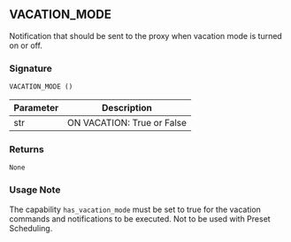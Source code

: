## VACATION\_MODE

Notification that should be sent to the proxy when vacation mode is turned on or off.


### Signature

`VACATION_MODE ()` 


| Parameter | Description |
| --- | --- |
| str | ON VACATION: True or False |


### Returns

`None`


### Usage Note
The capability `has_vacation_mode`  must be set to true for the vacation commands and notifications to be executed. Not to be used with Preset Scheduling.



